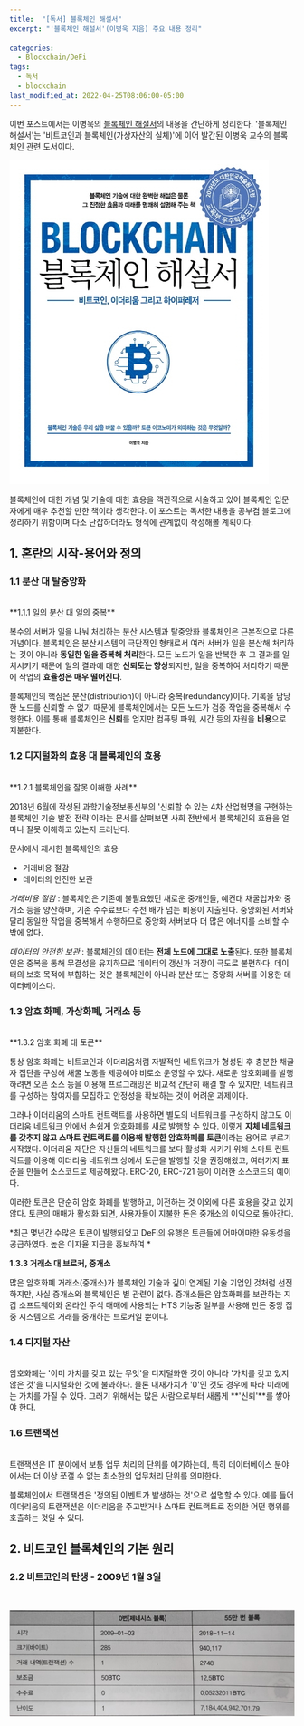 ```yaml
---
title:  "[독서] 블록체인 해설서"
excerpt: "'블록체인 해설서'(이병욱 지음) 주요 내용 정리"

categories:
  - Blockchain/DeFi
tags:
  - 독서
  - blockchain
last_modified_at: 2022-04-25T08:06:00-05:00
---
```


 이번 포스트에서는 이병욱의 [블록체인 해설서](http://www.kyobobook.co.kr/product/detailViewKor.laf?mallGb=KOR&ejkGb=KOR&barcode=9791161752709)의 내용을 간단하게 정리한다. '블록체인 해설서'는 '비트코인과 블록체인(가상자산의 실체)'에 이어 발간된 이병욱 교수의 블록체인 관련 도서이다.

![](https://github.com/dswcrispr/dswcrispr.github.io/blob/master/assets/images/blockchain_reading/book_cover.jpg?raw=true)

 블록체인에 대한 개념 및 기술에 대한 효용을 객관적으로 서술하고 있어 블록체인 입문자에게 매우 추천할 만한 책이라 생각한다. 이 포스트는 독서한 내용을 공부겸 블로그에 정리하기 위함이며 다소 난잡하더라도 형식에 관계없이 작성해볼 계획이다.
 

## 1. 혼란의 시작-용어와 정의    

### 1.1 분산 대 탈중앙화    
<br>
**1.1.1 일의 분산 대 일의 중복**

복수의 서버가 일을 나눠 처리하는 분산 시스템과 탈중앙화 블록체인은 근본적으로 다른 개념이다. 블록체인은 분산시스템의 극단적인 형태로서 여러 서버가 일을 분산해 처리하는 것이 아니라 **동일한 일을 중복해 처리**한다. 모든 노드가 일을 반복한 후 그 결과를 일치시키기 때문에 일의 결과에 대한 **신뢰도는 향상**되지만, 일을 중복하여 처리하기 때문에 작업의 **효율성은 매우 떨어진다**.

블록체인의 핵심은 분산(distribution)이 아니라 중복(redundancy)이다. 기록을 담당한 노드를 신뢰할 수 없기 때문에 블록체인에서는 모든 노드가 검증 작업을 중복해서 수행한다. 이를 통해 블록체인은 **신뢰**를 얻지만 컴퓨팅 파워, 시간 등의 자원을 **비용**으로 지불한다.

### 1.2 디지털화의 효용 대 블록체인의 효용    
<br>
**1.2.1 블록체인을 잘못 이해한 사례**

2018년 6월에 작성된 과학기술정보통신부의 '신뢰할 수 있는 4차 산업혁명을 구현하는 블록체인 기술 발전 전략'이라는 문서를 살펴보면 사회 전반에서 블록체인의 효용을 얼마나 잘못 이해하고 있는지 드러난다. 

문서에서 제시한 블록체인의 효용
- 거래비용 절감
- 데이터의 안전한 보관

*거래비용 절감* : 블록체인은 기존에 불필요했던 새로운 중개인들, 예컨대 채굴업자와 중개소 등을 양산하며, 기존 수수료보다 수천 배가 넘는 비용이 지출된다. 중앙화된 서버와 달리 동일한 작업을 중복해서 수행하므로 중앙화 서버보다 더 많은 에너지를 소비할 수 밖에 없다. 

*데이터의 안전한 보관* : 블록체인의 데이터는 **전체 노드에 그대로 노출**된다. 또한 블록체인은 중복을 통해 무결성을 유지하므로 데이터의 갱신과 저장이 극도로 불편하다. 데이터의 보호 목적에 부합하는 것은 블록체인이 아니라 분산 또는 중앙화 서버를 이용한 데이터베이스다.  

### 1.3 암호 화폐, 가상화폐, 거래소 등    
<br>
**1.3.2 암호 화폐 대 토큰**

통상 암호 화폐는 비트코인과 이더리움처럼 자발적인 네트워크가 형성된 후 충분한 채굴자 집단을 구성해 채굴 노동을 제공해야 비로소 운영할 수 있다. 새로운 암호화폐를 발행하려면 오픈 소스 등을 이용해 프로그래밍은 비교적 간단히 해결 할 수 있지만, 네트워크를 구성하는 참여자를 모집하고 안정성을 확보하는 것이 어려운 과제이다.

그러나 이더리움의 스마트 컨트랙트를 사용하면 별도의 네트워크를 구성하지 않고도 이더리움 네트워크 안에서 손쉽게 암호화폐를 새로 발행할 수 있다. 이렇게 **자체 네트워크를 갖추지 않고 스마트 컨트랙트를 이용해 발행한 암호화폐를 토큰**이라는 용어로 부르기 시작했다. 이더리움 재단은 자신들의 네트워크를 보다 활성화 시키기 위해 스마트 컨트렉트를 이용해 이더리움 네트워크 상에서 토큰을 발행할 것을 권장해왔고, 여러가지 표준을 만들어 소스코드로 제공해왔다. ERC-20, ERC-721 등이 이러한 소스코드의 예이다. 

이러한 토큰은 단순히 암호 화폐를 발행하고, 이전하는 것 이외에 다른 효용을 갖고 있지 않다. 토큰의 매매가 활성화 되면, 사용자들이 지불한 돈은 중개소의 이익으로 돌아간다. 

*최근 몇년간 수많은 토큰이 발행되었고 DeFi의 유행은 토큰들에 어마어마한 유동성을 공급하였다. 높은 이자율 지급을 홍보하여  *

**1.3.3 거래소 대 브로커, 중개소**

많은 암호화폐 거래소(중개소)가 블록체인 기술과 깊이 연계된 기술 기업인 것처럼 선전하지만, 사실 중개소와 블록체인은 별 관련이 없다. 중개소들은 암호화폐를 보관하는 지갑 소프트웨어와 온라인 주식 매매에 사용되는 HTS 기능중 일부를 사용해 만든 중앙 집중 시스템으로 거래를 중개하는 브로커일 뿐이다. 

### 1.4 디지털 자산    
<br>
암호화폐는 '이미 가치를 갖고 있는 무엇'을 디지털화한 것이 아니라 '가치를 갖고 있지 않은 것'을 디지털화한 것에 불과하다. 물론 내재가치가 '0'인 것도 경우에 따라 미래에는 가치를 가질 수 있다. 그러기 위해서는 많은 사람으로부터 새롭게 **'신뢰'**를 쌓아야 한다. 

### 1.6 트랜잭션  
<br>
트랜잭션은 IT 분야에서 보통 업무 처리의 단위를 얘기하는데, 특히 데이터베이스 분야에서는 더 이상 쪼갤 수 없는 최소한의 업무처리 단위를 의미한다. 

블록체인에서 트랜잭션은 '정의된 이벤트가 발생하는 것'으로 설명할 수 있다. 예를 들어 이더리움의 트랜잭션은 이더리움을 주고받거나 스마트 컨트랙트로 정의한 어떤 행위를 호출하는 것일 수 있다. 


## 2. 비트코인 블록체인의 기본 원리    

### 2.2 비트코인의 탄생 - 2009년 1월 3일    
<br>

![](https://github.com/dswcrispr/dswcrispr.github.io/blob/master/assets/images/blockchain_reading/genesis_block.jpg?raw=true)

